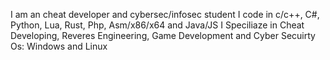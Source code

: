 I am an cheat developer and cybersec/infosec student I code in c/c++, C#, Python, Lua, Rust, Php, Asm/x86/x64 and Java/JS
I Speciliaze in Cheat Developing, Reveres Engineering, Game Development and Cyber Secuirty
Os: Windows and Linux
